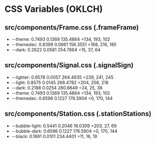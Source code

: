 # CSS Variables (OKLCH)

## src/components/Frame.css (.frameFrame)
- --theme: 0.7493 0.1369 135.4864           =134, 193, 102
- --themedec: 0.8399 0.0661 156.3551        =168, 216, 185
- --dark: 0.2622 0.0581 254.7864            =15, 37, 64

## src/components/Signal.css (.signalSign)
- --lighter: 0.9578 0.0057 264.4935         =239, 241, 245
- --light: 0.8575 0.0145 268.4782           =204, 208, 218
- --dark: 0.2188 0.0254 280.6649            =24, 25, 38
- --theme: 0.7493 0.1369 135.4864           =134, 193, 102
- --themedec: 0.6596 0.1227 176.5904        =0, 170, 144

## src/components/Station.css (.stationStations)
- --bubble-light: 0.5441 0.2046 16.0309     =203, 27, 69
- --bubble-dark: 0.6596 0.1227 176.5904     =0, 170, 144
- --black: 0.1691 0.0101 234.4401           =11, 16, 19
